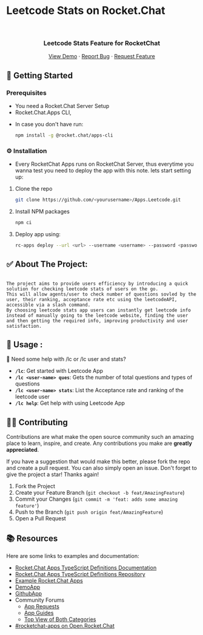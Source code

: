 # Leetcode Stats on Rocket.Chat

<br />
<div align="center">
  <h3 align="center">Leetcode Stats Feature for RocketChat</h3>

  <p align="center">
    <a href="https://github.com/Devansht420/Apps.Leetcode">View Demo</a>
    ·
    <a href="https://github.com/Devansht420/Apps.Leetcode/issues">Report Bug</a>
    ·
    <a href="https://github.com/Devansht420/Apps.Leetcode/issues">Request Feature</a>
  </p>
</div>


## 📜 Getting Started

### Prerequisites

-   You need a Rocket.Chat Server Setup
-   Rocket.Chat.Apps CLI,

*   In case you don't have run:
    ```sh
    npm install -g @rocket.chat/apps-cli
    ```

### ⚙️ Installation

-   Every RocketChat Apps runs on RocketChat Server, thus everytime you wanna test you need to deploy the app with this note. lets start setting up:

1. Clone the repo
    ```sh
    git clone https://github.com/<yourusername>/Apps.Leetcode.git
    ```
2. Install NPM packages
    ```sh
    npm ci
    ```
3. Deploy app using:

    ```sh
    rc-apps deploy --url <url> --username <username> --password <password>
    ```

<!-- ABOUT THE PROJECT -->

## ✅ About The Project:

```

The project aims to provide users efficiency by introducing a quick solution for checking leetcode stats of users on the go.
This will allow agents/user to check number of questions sovled by the user, their ranking, acceptance rate etc using the leetcodeAPI, accessible via a slash command.
By choosing leetcode stats app users can instantly get leetcode info instead of manually going to the leetcode website, finding the user and then getting the required info, improving productivity and user satisfaction.

```

## :rocket: Usage :

👋 Need some help with /lc or /lc user and stats?

-   **`/lc`**: Get started with Leetcode App
-   **`/lc <user-name> ques`**: Gets the number of total questions and types of questions
-   **`/lc <user-name> stats`**: List the Acceptance rate and ranking of the leetcode user
-   **`/lc help`**: Get help with using Leetcode App

<!-- CONTRIBUTING -->

## 🧑‍💻 Contributing

Contributions are what make the open source community such an amazing place to learn, inspire, and create. Any contributions you make are **greatly appreciated**.

If you have a suggestion that would make this better, please fork the repo and create a pull request. You can also simply open an issue.
Don't forget to give the project a star! Thanks again!

1. Fork the Project
2. Create your Feature Branch (`git checkout -b feat/AmazingFeature`)
3. Commit your Changes (`git commit -m 'feat: adds some amazing feature'`)
4. Push to the Branch (`git push origin feat/AmazingFeature`)
5. Open a Pull Request

## 📚 Resources

Here are some links to examples and documentation:

-   [Rocket.Chat Apps TypeScript Definitions Documentation](https://rocketchat.github.io/Rocket.Chat.Apps-engine/)
-   [Rocket.Chat Apps TypeScript Definitions Repository](https://github.com/RocketChat/Rocket.Chat.Apps-engine)
-   [Example Rocket.Chat Apps](https://github.com/graywolf336/RocketChatApps)
-   [DemoApp](https://github.com/RocketChat/Rocket.Chat.Demo.App)
-   [GithubApp](https://github.com/RocketChat/Apps.Github22)
-   Community Forums
    -   [App Requests](https://forums.rocket.chat/c/rocket-chat-apps/requests)
    -   [App Guides](https://forums.rocket.chat/c/rocket-chat-apps/guides)
    -   [Top View of Both Categories](https://forums.rocket.chat/c/rocket-chat-apps)
-   [#rocketchat-apps on Open.Rocket.Chat](https://open.rocket.chat/channel/rocketchat-apps)

<!-- MARKDOWN LINKS & IMAGES -->
<!-- https://www.markdownguide.org/basic-syntax/#reference-style-links -->
